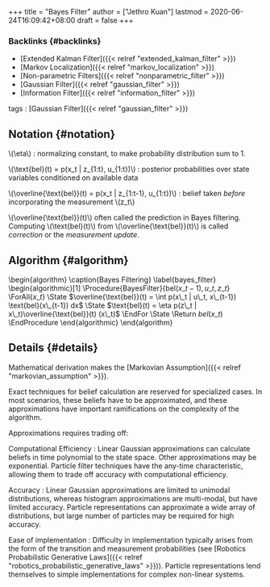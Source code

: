 +++
title = "Bayes Filter"
author = ["Jethro Kuan"]
lastmod = 2020-06-24T16:09:42+08:00
draft = false
+++

### Backlinks {#backlinks}

- [Extended Kalman Filter]({{< relref "extended_kalman_filter" >}})
- [Markov Localization]({{< relref "markov_localization" >}})
- [Non-parametric Filters]({{< relref "nonparametric_filter" >}})
- [Gaussian Filter]({{< relref "gaussian_filter" >}})
- [Information Filter]({{< relref "information_filter" >}})

tags
: [Gaussian Filter]({{< relref "gaussian_filter" >}})

## Notation {#notation}

\\(\eta\\)
: normalizing constant, to make probability distribution sum
to 1.

\\(\text{bel}(t) = p(x_t | z\_{1:t}, u\_{1:t})\\)
: posterior
probabilities over state variables conditioned on available data

\\(\overline{\text{bel}}(t) = p(x_t | z\_{1:t-1}, u\_{1:t})\\)
: belief
taken _before_ incorporating the measurement \\(z_t\\)

\\(\overline{\text{bel}}(t)\\) often called the prediction in Bayes
filtering. Computing \\(\text{bel}(t)\\) from
\\(\overline{\text{bel}}(t)\\) is called _correction_ or the _measurement
update_.

## Algorithm {#algorithm}

\begin{algorithm}
\caption{Bayes Filtering}
\label{bayes_filter}
\begin{algorithmic}[1]
\Procedure{BayesFilter}{$\text{bel}(x\_{t-1}), u\_t, z\_t$}
\ForAll{$x\_t$}
\State $\overline{\text{bel}}(t) = \int p(x\_t | u\_t, x\_{t-1})
    \text{bel}(x\_{t-1}) dx$
\State $\text{bel}(t) = \eta p(z\_t | x\_t)\overline{\text{bel}}(t) (x\_t)$
\EndFor
\State \Return $bel(x\_t)$
\EndProcedure
\end{algorithmic}
\end{algorithm}

## Details {#details}

Mathematical derivation makes the [Markovian Assumption]({{< relref "markovian_assumption" >}}).

Exact techniques for belief calculation are reserved for specialized
cases. In most scenarios, these beliefs have to be approximated, and
these approximations have important ramifications on the complexity of
the algorithm.

Approximations requires trading off:

Computational Efficiency
: Linear Gaussian approximations can
calculate beliefs in time polynomial to the state space. Other
approximations may be exponential. Particle filter techniques have
the any-time characteristic, allowing them to trade off accuracy
with computational efficiency.

Accuracy
: Linear Gaussian approximations are limited to unimodal
distributions, whereas histogram approximations are multi-modal, but
have limited accuracy. Particle representations can approximate
a wide array of distributions, but large number of particles may be
required for high accuracy.

Ease of implementation
: Difficulty in implementation typically
arises from the form of the transition and measurement probabilities
(see [Robotics Probabilistic Generative Laws]({{< relref "robotics_probabilistic_generative_laws" >}})). Particle
representations lend themselves to simple implementations for
complex non-linear systems.
